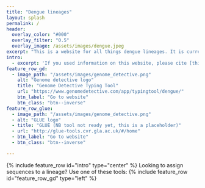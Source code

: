 ```yaml
---
title: "Dengue lineages"
layout: splash
permalink: /
header:
  overlay_color: "#000"
  overlay_filter: "0.5"
  overlay_image: /assets/images/dengue.jpeg
excerpt: "This is a website for all things dengue lineages. It is currently under construction - watch this space!"
intro: 
  - excerpt: 'If you used information on this website, please cite [this paper]()'
feature_row_gd:
  - image_path: "/assets/images/genome_detective.png"
    alt: "Genome detective logo"
    title: "Genome Detective Typing Tool"
    url: "https://www.genomedetective.com/app/typingtool/dengue/"
    btn_label: "Go to website"
    btn_class: "btn--inverse"
feature_row_glue:
  - image_path: "/assets/images/genome_detective.png"
  - alt: "GLUE logo"
  - title: "GLUE (NB tool not ready yet, this is a placeholder)"
  - url: "http://glue-tools.cvr.gla.ac.uk/#/home"
  - btn_label: "Go to website"
  - btn_class: "btn--inverse"

---
```


{% include feature_row id="intro" type="center" %}
Looking to assign sequences to a lineage? Use one of these tools:
{% include feature_row id="feature_row_gd" type="left" %}
